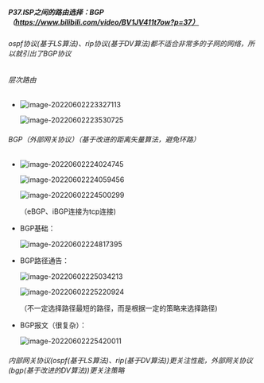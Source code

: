 ##### P37.ISP之间的路由选择：BGP（https://www.bilibili.com/video/BV1JV411t7ow?p=37）

###### ospf协议(基于LS算法)、rip协议(基于DV算法)都不适合非常多的子网的网络，所以就引出了BGP协议

###### 层次路由

- ![image-20220602223327113](http://1.15.139.112:5000/static/typoraFigureBed/image-20220602223327113.png)

  ![image-20220602223530725](http://1.15.139.112:5000/static/typoraFigureBed/image-20220602223530725.png)

###### BGP（外部网关协议）（基于改进的距离矢量算法，避免环路）

- ![image-20220602224024745](http://1.15.139.112:5000/static/typoraFigureBed/image-20220602224024745.png)

  ![image-20220602224059456](http://1.15.139.112:5000/static/typoraFigureBed/image-20220602224059456.png)

  ![image-20220602224500299](http://1.15.139.112:5000/static/typoraFigureBed/image-20220602224500299.png)

  （eBGP、iBGP连接为tcp连接)

- BGP基础：

  ![image-20220602224817395](http://1.15.139.112:5000/static/typoraFigureBed/image-20220602224817395.png)

- BGP路径通告：

  ![image-20220602225034213](http://1.15.139.112:5000/static/typoraFigureBed/image-20220602225034213.png)

  ![image-20220602225220924](http://1.15.139.112:5000/static/typoraFigureBed/image-20220602225220924.png)

  （不一定选择路径最短的路径，而是根据一定的策略来选择路径)

- BGP报文（很复杂）：

  ![image-20220602225420011](http://1.15.139.112:5000/static/typoraFigureBed/image-20220602225420011.png)

###### 内部网关协议(ospf(基于LS算法)、rip(基于DV算法))更关注性能，外部网关协议(bgp(基于改进的DV算法))更关注策略





